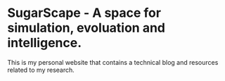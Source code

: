 # SugarScape - A space for simulation, evoluation and intelligence.

This is my personal website that contains a technical blog and resources related to my research.
